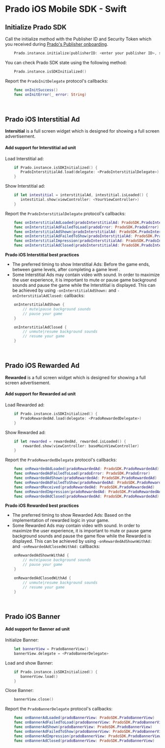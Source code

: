 # Prado iOS Mobile SDK - Swift

## Initialize Prado SDK
Call the initialize method with the Publisher ID and Security Token which you received during [Prado's Publisher onboarding](https://accounts.kidoz.net/publishers/register?utm_source=prado_github).
```Swift
    Prado.instance.initialize(publisherID: <enter your publisher ID>, securityToken: <enter your security Token>, delegate: <PradoInitDelegate>)
```

You can check Prado SDK state using the following method:  
```Swift
    Prado.instance.isSDKInitialized()
```

Report the `PradoInitDelegate` protocol's callbacks:  
```Swift
    func onInitSuccess()
    func onInitError(_ error: String)
```
<BR>

## Prado iOS Interstitial Ad 
**Intersitial** is a full screen widget which is designed for showing a full screen advertisement.  
#### Add support for Interstitial ad unit

Load Interstitial ad: 
```Swift
    if Prado.instance.isSDKInitialized() {
       PradoInterstitialAd.load(delegate: <PradoInterstitialDelegate>)
    }
```

Show Interstitial ad:  
```Swift
    if let intestitial = interstitialAd, intestitial.isLoaded() {
       intestitial.show(viewController: <YourViewController>)
    }
```

Report the `PradoInterstitialDelegate` protocol's callbacks: 
```Swift  
    func onInterstitialAdLoaded(pradoInterstitialAd: PradoSDK.PradoInterstitialAd)
    func onInterstitialAdFailedToLoad(pradoError: PradoSDK.PradoError)    
    func onInterstitialAdShown(pradoInterstitialAd: PradoSDK.PradoInterstitialAd)   
    func onInterstitialAdFailedToShow(pradoInterstitialAd: PradoSDK.PradoInterstitialAd, pradoError: PradoSDK.PradoError)    
    func onInterstitialImpression(pradoInterstitialAd: PradoSDK.PradoInterstitialAd)
    func onInterstitialAdClosed(pradoInterstitialAd: PradoSDK.PradoInterstitialAd)
```
**Prado iOS Interstitial best practices**
- The preferred timing to show Interstitial Ads: Before the game ends, between game levels, after completing a game level .   
- Some Interstitial Ads may contain video with sound. In order to maximize the user experience, it is important to mute or pause game background sounds and pause the game while the Interstitial is displayed. This can be achieved by using `-onInterstitialAdShown:` and `-onInterstitialAdClosed:` callbacks:
```Swift
    onInterstitialAdShown {
        // mute|pause background sounds
        // pause your game 
    }

    onInterstitialAdClosed {
        // unmute|resume background sounds
        // resume your game 
    }
```
<BR>

## Prado iOS Rewarded Ad
**Rewarded**  is a full screen widget which is designed for showing a full screen advertisement.   
#### Add support for Rewarded ad unit

Load Rewarded ad: 
```Swift
    if Prado.instance.isSDKInitialized() {
       PradoRewardedAd.load(delegate: <PradoRewardedDelegate>)
    }
```

Show Rewarded ad:  
```Swift
    if let rewarded = rewardedAd, rewarded.isLoaded() {
        rewarded.show(viewController: baseMainViewController)
    }
```

Report the `PradoRewardedDelegate` protocol's callbacks: 
```Swift  
    func onRewardedAdLoaded(pradoRewardedAd: PradoSDK.PradoRewardedAd)
    func onRewardedAdFailedToLoad(pradoError: PradoSDK.PradoError)
    func onRewardedAdShown(pradoRewardedAd: PradoSDK.PradoRewardedAd)
    func onRewardedAdFailedToShow(pradoRewardedAd: PradoSDK.PradoRewardedAd, pradoError: PradoSDK.PradoError)
    func onRewardReceived(pradoRewardedAd: PradoSDK.PradoRewardedAd)
    func onRewardedImpression(pradoRewardedAd: PradoSDK.PradoRewardedAd)
    func onRewardedAdClosed(pradoRewardedAd: PradoSDK.PradoRewardedAd)
```
**Prado iOS Rewarded best practices**
- The preferred timing to show Rewarded Ads: Based on the implementation of rewarded logic in your game.   
- Some Rewarded Ads may contain video with sound. In order to maximize the user experience, it is important to mute or pause game background sounds and pause the game flow while the Rewarded is displayed. This can be achieved by using `-onRewardedAdShownWithAd:` and `-onRewardedAdClosedWithAd:` callbacks:
```Swift
    onRewardedAdShownWithAd {
        // mute|pause background sounds
        // pause your game 
    }

    onRewardedAdClosedWithAd {
        // unmute|resume background sounds
        // resume your game 
    }
```
<BR>

## Prado iOS Banner 
#### Add support for Banner ad unit

Initialize Banner:
```Swift 
    let bannerView = PradoBannerView()
    bannerView.delegate = <PradoBannerDelegate>
```

Load and show Banner:  
```Swift
    if Prado.instance.isSDKInitialized() {
       bannerView.load()
    }
``` 

Close Banner:  
```Swift
    bannerView.close()
```  

Report the `PradoBannerDelegate` protocol's callbacks: 
```Swift
    func onBannerAdLoaded(pradoBannerView: PradoSDK.PradoBannerView)
    func onBannerAdFailedToLoad(pradoBannerView: PradoSDK.PradoBannerView, error: PradoSDK.PradoError)
    func onBannerAdShown(pradoBannerView: PradoSDK.PradoBannerView)
    func onBannerAdFailedToShow(pradoBannerView: PradoSDK.PradoBannerView, error: PradoSDK.PradoError)
    func onBannerAdImpression(pradoBannerView: PradoSDK.PradoBannerView)
    func onBannerAdClosed(pradoBannerView: PradoSDK.PradoBannerView)
```

